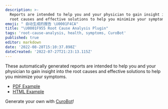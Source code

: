 ```yaml
---
description: >-
  Reports are intended to help you and your physician to gain insight into the
  root causes and effective solutions to help you minimize your symptoms.
emoji: " 自动生成的报告 \U0001F4CA"
title: "\U0001F955 Root Cause Analysis Plugin"
tags: 'root-cause-analysis, health, symptoms, CuroBot'
published: true
editor: markdown
date: '2022-08-28T15:10:37.898Z'
dateCreated: '2022-07-27T21:23:13.115Z'
---
```


These automatically generated reports are intended to help you and your physician to gain insight into the root causes and effective solutions to help you minimize your symptoms.

* [PDF Example](https://github.com/cure-dao/root-cause-analysis/blob/main/root-cause-analysis-overall-mood-example.pdf)
* [HTML Example](https://github.com/curedao/root-cause-analysis/blob/main/root-cause-analysis-overall-mood-example.pdf) 

Generate your own with [CuroBot](https://app.curedao.org)!
